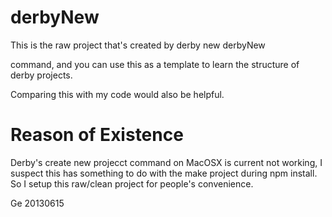 # derbyNew

This is the raw project that's created by
      derby new derbyNew

command, and you can use this as a template to learn the 
structure of derby projects. 

Comparing this with my code would also be helpful.

# Reason of Existence
Derby's create new projecct command on MacOSX is current not working, 
I suspect this has something to do with the make project during 
      npm install.
So I setup this raw/clean project for people's convenience. 

Ge
20130615
